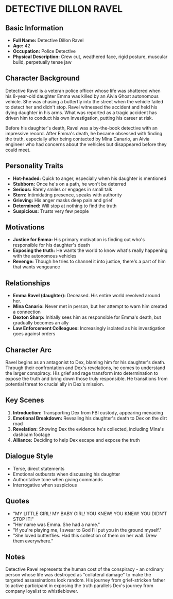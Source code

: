 # DETECTIVE DILLON RAVEL

## Basic Information
- **Full Name:** Detective Dillon Ravel
- **Age:** 42
- **Occupation:** Police Detective
- **Physical Description:** Crew cut, weathered face, rigid posture, muscular build, perpetually tense jaw

## Character Background
Detective Ravel is a veteran police officer whose life was shattered when his 8-year-old daughter Emma was killed by an Aivia Ghost autonomous vehicle. She was chasing a butterfly into the street when the vehicle failed to detect her and didn't stop. Ravel witnessed the accident and held his dying daughter in his arms. What was reported as a tragic accident has driven him to conduct his own investigation, putting his career at risk. 

Before his daughter's death, Ravel was a by-the-book detective with an impressive record. After Emma's death, he became obsessed with finding the truth, especially after being contacted by Mina Canario, an Aivia engineer who had concerns about the vehicles but disappeared before they could meet.

## Personality Traits
- **Hot-headed:** Quick to anger, especially when his daughter is mentioned
- **Stubborn:** Once he's on a path, he won't be deterred
- **Serious:** Rarely smiles or engages in small talk
- **Stern:** Intimidating presence, speaks with authority
- **Grieving:** His anger masks deep pain and grief
- **Determined:** Will stop at nothing to find the truth
- **Suspicious:** Trusts very few people

## Motivations
- **Justice for Emma:** His primary motivation is finding out who's responsible for his daughter's death
- **Exposing the truth:** He wants the world to know what's really happening with the autonomous vehicles
- **Revenge:** Though he tries to channel it into justice, there's a part of him that wants vengeance

## Relationships
- **Emma Ravel (daughter):** Deceased. His entire world revolved around her.
- **Mina Canario:** Never met in person, but her attempt to warn him created a connection
- **Dexton Sharp:** Initially sees him as responsible for Emma's death, but gradually becomes an ally
- **Law Enforcement Colleagues:** Increasingly isolated as his investigation goes against orders

## Character Arc
Ravel begins as an antagonist to Dex, blaming him for his daughter's death. Through their confrontation and Dex's revelations, he comes to understand the larger conspiracy. His grief and rage transform into determination to expose the truth and bring down those truly responsible. He transitions from potential threat to crucial ally in Dex's mission.

## Key Scenes
1. **Introduction:** Transporting Dex from FBI custody, appearing menacing
2. **Emotional Breakdown:** Revealing his daughter's death to Dex on the dirt road
3. **Revelation:** Showing Dex the evidence he's collected, including Mina's dashcam footage
4. **Alliance:** Deciding to help Dex escape and expose the truth

## Dialogue Style
- Terse, direct statements
- Emotional outbursts when discussing his daughter
- Authoritative tone when giving commands
- Interrogative when suspicious

## Quotes
- "MY LITTLE GIRL! MY BABY GIRL! YOU KNEW! YOU KNEW! YOU DIDN'T STOP IT!"
- "Her name was Emma. She had a name."
- "If you're playing me, I swear to God I'll put you in the ground myself."
- "She loved butterflies. Had this collection of them on her wall. Drew them everywhere."

## Notes
Detective Ravel represents the human cost of the conspiracy - an ordinary person whose life was destroyed as "collateral damage" to make the targeted assassinations look random. His journey from grief-stricken father to active participant in exposing the truth parallels Dex's journey from company loyalist to whistleblower.
